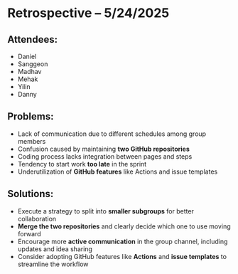 # Retrospective – 5/24/2025

## Attendees:
- Daniel  
- Sanggeon  
- Madhav  
- Mehak  
- Yilin  
- Danny  

## Problems:
- Lack of communication due to different schedules among group members  
- Confusion caused by maintaining **two GitHub repositories**  
- Coding process lacks integration between pages and steps  
- Tendency to start work **too late** in the sprint  
- Underutilization of **GitHub features** like Actions and issue templates  

## Solutions:
- Execute a strategy to split into **smaller subgroups** for better collaboration  
- **Merge the two repositories** and clearly decide which one to use moving forward  
- Encourage more **active communication** in the group channel, including updates and idea sharing  
- Consider adopting GitHub features like **Actions** and **issue templates** to streamline the workflow  
